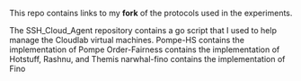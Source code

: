 This repo contains links to my **fork** of the protocols used in the experiments.

The SSH_Cloud_Agent repository contains a go script that I used to help manage the Cloudlab virtual machines.
Pompe-HS contains the implementation of Pompe
Order-Fairness contains the implementation of Hotstuff, Rashnu, and Themis
narwhal-fino contains the implementation of Fino